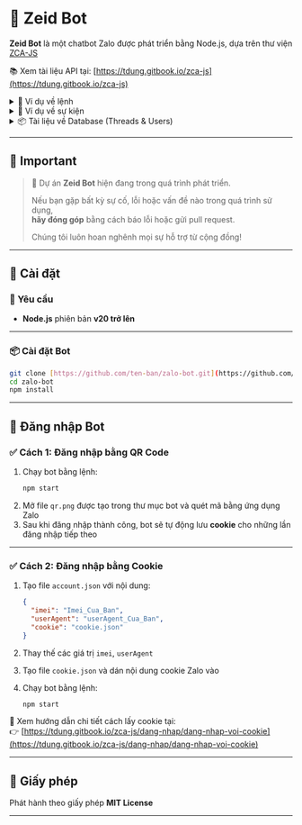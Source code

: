# 🤖 Zeid Bot

**Zeid Bot** là một chatbot Zalo được phát triển bằng Node.js, dựa trên thư viện [ZCA-JS](https://github.com/RFS-ADRENO/zca-js)

📚 Xem tài liệu API tại: [https://tdung.gitbook.io/zca-js](https://tdung.gitbook.io/zca-js)

<details>
<summary>📁 Ví dụ về lệnh</summary>

```javascript 
module.exports.config = {
  name: 'example', // Tên của lệnh
  version: '1.0.0', // Phiên bản của lệnh
  role: 0, // Quyền hạn 0: thành viên, 1: support bot, 2: admin bot
  author: 'ShinTHL09', // Tác giả của lệnh
  description: 'Lệnh mẫu', // Thông tin lệnh
  category: 'Tiện ích', // Mục của lệnh
  usage: 'restart', // Cách dùng lệnh
  cooldowns: 2, // Thời gian hồi lệnh
  dependencies: {} // Các thư viện cần thiết (Bot sẽ tự cài khi load lệnh)
};


module.exports.run = async ({ args, event, api, Users, Thread }) => {
  const { threadId, type } = event;

  return api.sendMessage("Đây là lệnh mẫu", threadId, type);

};
```

</details>

<details>
<summary>📁 Ví dụ về sự kiện</summary>

```javascript 
module.exports.config = {
    name: "example", // Tên của sự kiện
    event_type: ["message"], // Loại event, có thể nhận nhiều event 1 lúc
    version: "1.0.0", // Phiên bản của sự kiện
    author: "ShinTHL09 ", // Tác giả của sự kiện
    description: "Sự kiện mẫu", // Thông tin sự kiện
    dependencies: {} // Các thư viện cần thiết (Bot sẽ tự cài khi load sự kiện)
};

// Bot nhại tin nhắn
module.exports.run = async function({ api, event, eventType, Users, threads }) {
    const { threaId, type, data } = event;
    const msg = data.content;
    return api.sendMessage(msg, threaId, type);
};
```

</details>

<details>
<summary>📦 Tài liệu về Database (Threads & Users)</summary>

### 🧵 Threads

- **Lấy dữ liệu box:**
  ```js
  await Thread.getData("id_box");
  ```

- **Lưu dữ liệu box:**
  ```js
  await Thread.saveData("id_box", data_json);
  ```

- 🔹 **Ví dụ lấy dữ liệu:**
  ```js
  const databox = (await Thread.getData("id_box")).data;
  ```

  **Response:**
  ```json
  {
    "ban": false,
    "admin_only": false,
    "support_only": false,
    "box_only": false,
    "prefix": "/"
  }
  ```

- 🔹 **Ví dụ đổi prefix:**
  ```js
  const databox = (await Thread.getData("id_box")).data;
  databox.prefix = "!";
  return Thread.saveData("id_box", databox);
  ```

---

### 👤 Users

- **Lấy dữ liệu user:**
  ```js
  await Users.getData("user_id");
  ```

- **Lưu dữ liệu user:**
  ```js
  await Users.saveData("user_id", data_json);
  ```

- 🔹 **Ví dụ lấy dữ liệu:**
  ```js
  const datauser = (await Users.getData("user_id")).data;
  ```

  **Response:**
  ```json
  {
    "ban": false,
    "money": 0
  }
  ```

- 🔹 **Ví dụ đổi tiền:**
  ```js
  const datauser = (await Users.getData("user_id")).data;
  datauser.money = 1000;
  return Users.saveData("user_id", datauser);
  ```

</details>

---

## 📌 Important

> 🚧 Dự án **Zeid Bot** hiện đang trong quá trình phát triển.  
>  
> Nếu bạn gặp bất kỳ sự cố, lỗi hoặc vấn đề nào trong quá trình sử dụng,  
> **hãy đóng góp** bằng cách báo lỗi hoặc gửi pull request.  
>  
> Chúng tôi luôn hoan nghênh mọi sự hỗ trợ từ cộng đồng!

---

## 🚀 Cài đặt

### 🔧 Yêu cầu

- **Node.js** phiên bản **v20 trở lên**

---

### 📦 Cài đặt Bot

```bash
git clone [https://github.com/ten-ban/zalo-bot.git](https://github.com/Shinchan0911/Zeid_Bot)
cd zalo-bot
npm install
```

---

## 🔐 Đăng nhập Bot

### ✅ Cách 1: Đăng nhập bằng **QR Code**

1. Chạy bot bằng lệnh:
   ```bash
   npm start
   ```
2. Mở file `qr.png` được tạo trong thư mục bot và quét mã bằng ứng dụng Zalo
3. Sau khi đăng nhập thành công, bot sẽ tự động lưu **cookie** cho những lần đăng nhập tiếp theo

---

### ✅ Cách 2: Đăng nhập bằng **Cookie**

1. Tạo file `account.json` với nội dung:

   ```json
   {
     "imei": "Imei_Cua_Ban",
     "userAgent": "userAgent_Cua_Ban",
     "cookie": "cookie.json"
   }
   ```

2. Thay thế các giá trị `imei`, `userAgent`

3. Tạo file `cookie.json` và dán nội dung cookie Zalo vào
4. Chạy bot bằng lệnh:
   ```bash
   npm start
   ```

📘 Xem hướng dẫn chi tiết cách lấy cookie tại:  
👉 [https://tdung.gitbook.io/zca-js/dang-nhap/dang-nhap-voi-cookie](https://tdung.gitbook.io/zca-js/dang-nhap/dang-nhap-voi-cookie)

---

## 📄 Giấy phép

Phát hành theo giấy phép **MIT License**

---
